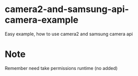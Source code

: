 # camera2-and-samsung-api-camera-example
Easy example, how to use camera2 and samsung camera api

# Note

Remember need take permissions runtime (no added)
